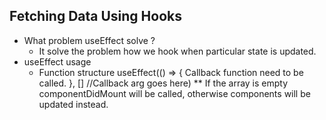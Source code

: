 ## Fetching Data Using Hooks
- What problem useEffect solve ?
    - It solve the problem how we hook when particular state is updated.
- useEffect usage
    - Function structure useEffect(() => {
        Callback function need to be called.
    }, [] //Callback arg goes here)
    ** If the array is empty componentDidMount will be called, otherwise components will be updated instead.

